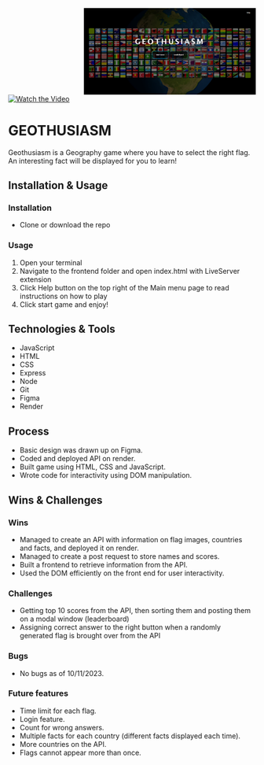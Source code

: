 <img align="right" width="350px" alt="Coding" style="margin-left:100px;" src="https://github.com/Booshrat/geothusiasm/blob/main/geo-thumbnail.png" />

[![Watch the Video](https://www.dropbox.com/scl/fi/f693gjxb77i80wt2pd7f6/geo-thumbnail.png?rlkey=5tl81n38w83z9ct38gcyri552&dl=0)](https://www.dropbox.com/scl/fi/nsvrlmdmn1kt3usqjpgeg/geothusiasm.wmv?rlkey=lfds87e8fg40qax0s0wk394cg&dl=0)

# GEOTHUSIASM
Geothusiasm is a Geography game where you have to select the right flag. An interesting fact will be displayed for you to learn!
## Installation & Usage
### Installation
- Clone or download the repo
### Usage
1. Open your terminal
2. Navigate to the frontend folder and open index.html with LiveServer extension
3. Click Help button on the top right of the Main menu page to read instructions on how to play
4. Click start game and enjoy!
## Technologies & Tools
- JavaScript
- HTML
- CSS
- Express
- Node
- Git
- Figma
- Render
## Process
- Basic design was drawn up on Figma.
- Coded and deployed API on render.
- Built game using HTML, CSS and JavaScript.
- Wrote code for interactivity using DOM manipulation.
## Wins & Challenges
### Wins
- Managed to create an API with information on flag images, countries and facts, and deployed it on render.
- Managed to create a post request to store names and scores.
- Built a frontend to retrieve information from the API.
- Used the DOM efficiently on the front end for user interactivity.
### Challenges
- Getting top 10 scores from the API, then sorting them and posting them on a modal window (leaderboard)
- Assigning correct answer to the right button when a randomly generated flag is brought over from the API
### Bugs
- No bugs as of 10/11/2023.
### Future features
- Time limit for each flag.
- Login feature.
- Count for wrong answers.
- Multiple facts for each country (different facts displayed each time).
- More countries on the API.
- Flags cannot appear more than once.

